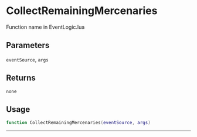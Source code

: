 # CollectRemainingMercenaries
Function name in EventLogic.lua
## Parameters
`eventSource`, `args`
## Returns
`none`
## Usage
```lua
function CollectRemainingMercenaries(eventSource, args)
```
---
